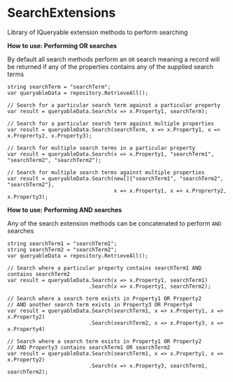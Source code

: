 SearchExtensions
================

Library of IQueryable extension methods to perform searching

**How to use: Performing OR searches**

By default all search methods perform an `OR` search meaning a record will be returned 
if any of the properties contains any of the supplied search terms

    string searchTerm = "searchTerm";
    var queryableData = repository.RetrieveAll();
    
    // Search for a particular search term against a particular property
    var result = queryableData.Search(x => x.Property1, searchTerm);
    
    // Search for a particular search term against multiple properties
    var result = queryableData.Search(searchTerm, x => x.Property1, x => x.Proprerty2, x.Property3);
    
    // Search for multiple search terms in a particular property
    var result = queryableData.Search(x => x.Property1, "searchTerm1", "searchTerm2", "searchTerm2");
    
    // Search for multiple search terms against multiple properties
    var result = queryableData.Search(new[]{"searchTerm1", "searchTerm2", "searchTerm2"}, 
                                      x => x.Property1, x => x.Proprerty2, x.Property3);
                                      
                                      
**How to use: Performing AND searches**

Any of the search extension methods can be concatenated to perform `AND` searches

    string searchTerm1 = "searchTerm1";
    string searchTerm2 = "searchTerm2";
    var queryableData = repository.RetrieveAll();
    
    // Search where a particular property contains searchTerm1 AND contains searchTerm2
    var result = queryableData.Search(x => x.Property1, searchTerm1)
                              .Search(x => x.Property1, searchTerm2);
    
    // Search where a search term exists in Property1 OR Property2
    // AND another search term exists in Property3 OR Property4
    var result = queryableData.Search(searchTerm1, x => x.Property1, x => x.Property2)
                              .Search(searchTerm2, x => x.Property3, x => x.Property4)

    // Search where a search term exists in Property1 OR Property2
    // AND Property3 contains searchTerm1 OR searchTerm2
    var result = queryableData.Search(searchTerm1, x => x.Property1, x => x.Property2)
                              .Search(x => x.Property3, searchTerm1, searchTerm2);
                                  
    
    
                              
